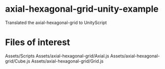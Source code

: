 # axial-hexagonal-grid-unity-example

Translated the axial-hexagonal-grid to UnityScript

# Files of interest

Assets/Scripts
Assets/axial-hexagonal-grid/Axial.js
Assets/axial-hexagonal-grid/Cube.js
Assets/axial-hexagonal-grid/Grid.js
